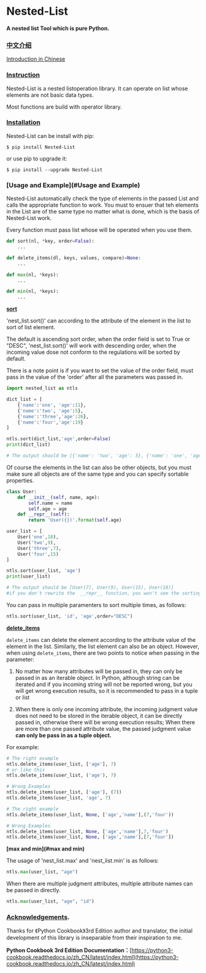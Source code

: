 # Nested-List
 **A nested list Tool which is pure Python.**

### [中文介绍](#中文介绍)

[Introduction in Chinese](https://www.arukione.com/2020/01/30/%E5%9F%BA%E4%BA%8Eoperator%E6%9E%84%E5%BB%BA%E7%9A%84Nested-List/)

### [Instruction](#Instruction)

Nested-List is a nested listoperation library. It can operate on list whose elements are not basic data types.

Most functions are build with operator library.

### [Installation](#Installation)

Nested-List can be install with pip:

`$ pip install Nested-List`

or use pip to upgrade it:

`$ pip install --upgrade Nested-List`

### [Usage and Example](#Usage and Example)

Nested-List automatically check the type of elements in the passed List and calls the appropriate function to work.
You must to ensuer that teh elements in the List are of the same type no matter what is done, which is the basis of Nested-List work.

Every function must pass list whose will be operated when you use them.

```Python
def sort(nl, *key, order=False):
    ...

def delete_items(dl, keys, values, compare)=None:
    ...

def max(nl, *keys):
    ...

def min(nl, *keys):
    ...
```

**[sort](#sort)**

'nest_list.sort()' can according to the attribute of the element in the list to sort of list element.

The default is ascending sort order, when the order field is set to True or "DESC", 'nest_list.sort()' will work with descending order, when the incoming value dose not conform to the regulations will be sorted by default.

There is a note point is if you want to set the value of the order field, must pass in the value of the 'order' after all the parameters was passed in.

```Python
import nested_list as ntls

dict_list = [
    {'name':'one', 'age':11},
    {'name':'two', 'age':5},
    {'name':'three','age':26},
    {'name':'four','age':19}
]

ntls.sort(dict_list,'age',order=False)
print(dict_list)

# The output should be [{'name': 'two', 'age': 5}, {'name': 'one', 'age': 11}, {'name': 'four', 'age': 19}, {'name': 'three', 'age': 26}]
```

Of course the elements in the list can also be other objects, but you must make sure all objects are of the same type and you can specify sortable properties.

```Python
class User:
    def __init__(self, name, age):
        self.name = name
        self.age = age
    def __repr__(self):
        return 'User({})'.format(self.age)

user_list = [
    User('one',18),
    User('two',9),
    User('three',7),
    User('four',15)
]

ntls.sort(user_list, 'age')
print(user_list)

# The output should be [User(7), User(9), User(15), User(18)]
#if you don't rewrite the  __repr__ function, you won't see the sorting effect because it will print the object information.
```

You can pass in multiple paramenters to sort multiple times, as follows:

```Python
ntls.sort(user_list, 'id', 'age',order="DESC")
```

**[delete_items](#delete_items)**

`delete_items` can delete the element according to the attribute value of the element in the list. Similarly, the list element can also be an object. However, when using `delete_items`, there are two points to notice when passing in the parameter:

1. No matter how many attributes will be passed in, they can only be passed in as an iterable object. In Python, although string can be iterated and if you incoming string will not be reported wrong, but you will get wrong execution results, so it is recommended to pass in a tuple or list

2. When there is only one incoming attribute, the incoming judgment value does not need to be stored in the iterable object, it can be directly passed in, otherwise there will be wrong execution results; When there are more than one passed attribute value, the passed judgment value **can only be pass in as a tuple object.**

For example:

```Python
# The right example
ntls.delete_items(user_list, ['age'], 7)
# or like this
ntls.delete_items(user_list, ('age'), 7)

# Wrong Examples
ntls.delete_items(user_list, ['age'], (7))
ntls.delete_items(user_list, 'age', 7)

# The right example
ntls.delete_items(user_list, None, ['age','name'],(7,'four'))

# Wrong Examples
ntls.delete_items(user_list, None, ['age','name'],7,'four')
ntls.delete_items(user_list, None, ['age','name'],[7,'four'])
```

**[max and min](#max and min)**

The usage of 'nest_list.max' and 'nest_list.min' is as follows:

```Python
ntls.max(user_list, "age")
```

When there are multiple judgment attributes, multiple attribute names can be passed in directly.

```Python
ntls.max(user_list, "age", "id")
```

### [Acknowledgements](#Acknowledgements).

Thanks for 《Python Cookbook》3rd Edition author and translator, the initial development of this library is inseparable from
their inspiration to me.

**Python Cookbook 3rd Edition Documentation：**[https://python3-cookbook.readthedocs.io/zh_CN/latest/index.html](https://python3-cookbook.readthedocs.io/zh_CN/latest/index.html)
